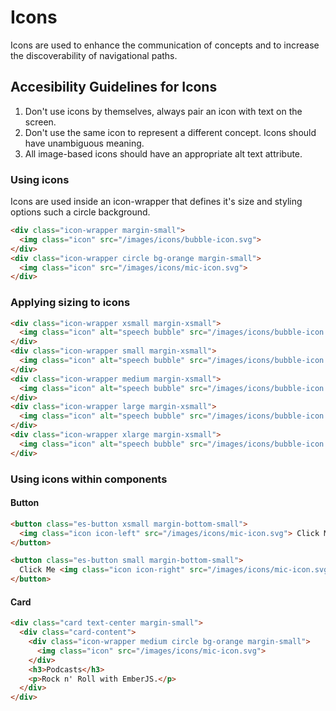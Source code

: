 # Icons

Icons are used to enhance the communication of concepts and to increase the discoverability of navigational paths.

## Accesibility Guidelines for Icons

1. Don't use icons by themselves, always pair an icon with text on the screen.
2. Don't use the same icon to represent a different concept. Icons should have unambiguous meaning.
3. All image-based icons should have an appropriate alt text attribute.

### Using icons

Icons are used inside an icon-wrapper that defines it's size and styling options such a circle background.

```html
<div class="icon-wrapper margin-small">
  <img class="icon" src="/images/icons/bubble-icon.svg">
</div>
<div class="icon-wrapper circle bg-orange margin-small">
  <img class="icon" src="/images/icons/mic-icon.svg">
</div>
```

### Applying sizing to icons

```html
<div class="icon-wrapper xsmall margin-xsmall">
  <img class="icon" alt="speech bubble" src="/images/icons/bubble-icon.svg">
</div>
<div class="icon-wrapper small margin-xsmall">
  <img class="icon" alt="speech bubble" src="/images/icons/bubble-icon.svg">
</div>
<div class="icon-wrapper medium margin-xsmall">
  <img class="icon" alt="speech bubble" src="/images/icons/bubble-icon.svg">
</div>
<div class="icon-wrapper large margin-xsmall">
  <img class="icon" alt="speech bubble" src="/images/icons/bubble-icon.svg">
</div>
<div class="icon-wrapper xlarge margin-xsmall">
  <img class="icon" alt="speech bubble" src="/images/icons/bubble-icon.svg">
</div>
```

### Using icons within components
#### Button

```html
<button class="es-button xsmall margin-bottom-small">
  <img class="icon icon-left" src="/images/icons/mic-icon.svg"> Click Me 
</button>

<button class="es-button small margin-bottom-small">
  Click Me <img class="icon icon-right" src="/images/icons/mic-icon.svg"> 
</button>
```

#### Card

```html
<div class="card text-center margin-small">
  <div class="card-content">
    <div class="icon-wrapper medium circle bg-orange margin-small">
      <img class="icon" src="/images/icons/mic-icon.svg">
    </div>
    <h3>Podcasts</h3>
    <p>Rock n' Roll with EmberJS.</p>
  </div>
</div>
```

